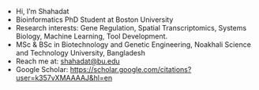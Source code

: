 -  Hi, I’m Shahadat
-  Bioinformatics PhD Student at Boston University
-  Research interests: Gene Regulation, Spatial Transcriptomics, Systems Biology, Machine Learning, Tool Development.
-  MSc & BSc in Biotechnology and Genetic Engineering, Noakhali Science and Technology University, Bangladesh
-  Reach me at: shahadat@bu.edu
-  Google Scholar: https://scholar.google.com/citations?user=k357vXMAAAAJ&hl=en

<!---
shahadat4099/shahadat4099 is a ✨ special ✨ repository because its `README.md` (this file) appears on your GitHub profile.
You can click the Preview link to take a look at your changes.
--->

